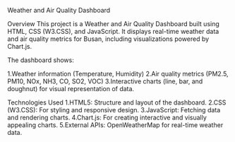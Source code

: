 Weather and Air Quality Dashboard

Overview
This project is a Weather and Air Quality Dashboard built using HTML, CSS (W3.CSS), and JavaScript. It displays real-time weather data and air quality metrics for Busan, including visualizations powered by Chart.js.

The dashboard shows:

1.Weather information (Temperature, Humidity)
2.Air quality metrics (PM2.5, PM10, NOx, NH3, CO, SO2, VOC)
3.Interactive charts (line, bar, and doughnut) for visual representation of data.




Technologies Used
  1.HTML5: Structure and layout of the dashboard.
  2.CSS (W3.CSS): For styling and responsive design.
  3.JavaScript: Fetching data and rendering charts.
  4.Chart.js: For creating interactive and visually appealing charts.
  5.External APIs:
    OpenWeatherMap for real-time weather data.




